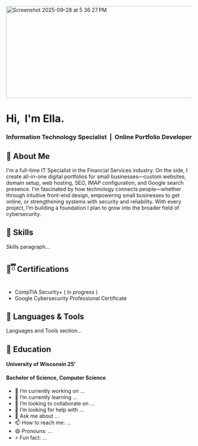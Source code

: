 <img width="811" height="250" alt="Screenshot 2025-09-28 at 5 36 27 PM" src="https://github.com/user-attachments/assets/e3597eb9-0c72-4e63-9bd4-3d225cfd0aa6" />

<h1>Hi, &nbspI'm Ella.</h1>

<p>
  <h3>Information Technology Specialist  &nbsp|&nbsp  Online Portfolio Developer</h3>
</p>

## 🍇 About Me

I'm a full-time IT Specialist in the Financial Services industry. On the side, I create all-in-one digital portfolios for small businesses—custom websites, domain setup, web hosting, SEO, IMAP configuration, and Google search presence. I'm fascinated by how technology connects people—whether through intuitive front-end design, empowering small businesses to get online, or strengthening systems with security and reliability. With every project, I’m building a foundation I plan to grow into the broader field of cybersecurity.

## 🔮 Skills

Skills paragraph...

## 💜ྀི Certifications

- CompTIA Security+  ( in progress )<br>
- Google Cybersecurity Professional Certificate<br>

## 👾 Languages & Tools

Languages and Tools section...

## 🪻 Education

<h4>University of Wisconsin  25'</h4>
<h4>Bachelor of Science, Computer Science</h4>


- 🔭 I’m currently working on ...
- 🌱 I’m currently learning ...
- 👯 I’m looking to collaborate on ...
- 🤔 I’m looking for help with ...
- 💬 Ask me about ...
- 📫 How to reach me: ...
- 😄 Pronouns: ...
- ⚡ Fun fact: ...


